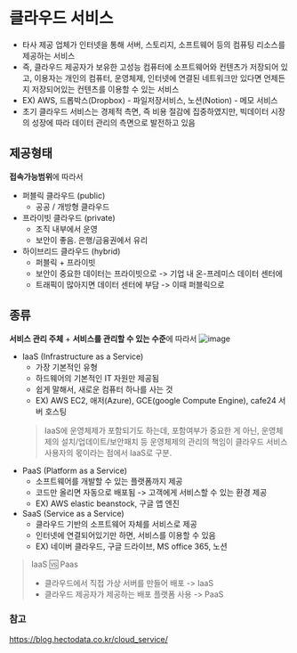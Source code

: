# 클라우드 서비스

- 타사 제공 업체가 인터넷을 통해 서버, 스토리지, 소프트웨어 등의 컴퓨팅 리소스를 제공하는 서비스
- 즉, 클라우드 제공자가 보유한 고성능 컴퓨터에 소프트웨어와 컨텐츠가 저장되어 있고, 이용자는 개인의 컴퓨터, 운영체제, 인터넷에 연결된 네트워크만 있다면 언제든지 저장되어있는 컨텐츠를 이용할 수 있는 서비스
- EX) AWS, 드롭박스(Dropbox) - 파일저장서비스, 노션(Notion) - 메모 서비스
- 초기 클라우드 서비스는 경제적 측면, 즉 비용 절감에 집중하였지만, 빅데이터 시장의 성장에 따라 데이터 관리의 측면으로 발전하고 있음

## 제공형태
**접속가능범위**에 따라서
- 퍼블릭 클라우드 (public)
  - 공공 / 개방형 클라우드
- 프라이빗 클라우드 (private)
  - 조직 내부에서 운영
  - 보안이 좋음. 은행/금융권에서 유리
- 하이브리드 클라우드 (hybrid)
  - 퍼블릭 + 프라이빗
  - 보안이 중요한 데이터는 프라이빗으로 -> 기업 내 온-프레미스 데이터 센터에
  - 트래픽이 많아지면 데이터 센터에 부담 -> 이때 퍼블릭으로

## 종류
**서비스 관리 주체** + **서비스를 관리할 수 있는 수준**에 따라서
![image](https://github.com/user-attachments/assets/70788ee1-2d7c-4dee-bb2b-e5adb2c5d2d1)
- IaaS (Infrastructure as a Service)
  - 가장 기본적인 유형
  - 하드웨어의 기본적인 IT 자원만 제공됨
  - 쉽게 말해서, 새로운 컴퓨터 하나를 사는 것
  - EX) AWS EC2, 애저(Azure), GCE(google Compute Engine), cafe24 서버 호스팅
  > IaaS에 운영체제가 포함되기도 하는데, 포함여부가 중요한 게 아닌, 
  > 운영체제의 설치/업데이트/보안패치 등 운영체제의 관리의 책임이 클라우드 서비스 사용자의 몫이라는 점에서 IaaS로 구분.
- PaaS (Platform as a Service)
  - 소프트웨어를 개발할 수 있는 플랫폼까지 제공
  - 코드만 올리면 자동으로 배포됨 -> 고객에게 서비스할 수 있는 환경 제공
  - EX) AWS elastic beanstock, 구글 앱 엔진
- SaaS (Service as a Service)
  - 클라우드 기반의 소프트웨어 자체를 서비스로 제공
  - 인터넷에 연결되어있기만 하면, 서비스를 이용할 수 있음
  - EX) 네이버 클라우드, 구글 드라이브, MS office 365, 노션

> IaaS 🆚 Paas
> - 클라우드에서 직접 가상 서버를 만들어 배포 -> IaaS
> - 클라우드 제공자가 제공하는 배포 플랫폼 사용 -> PaaS


### 참고
https://blog.hectodata.co.kr/cloud_service/
